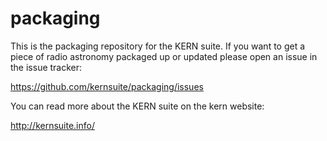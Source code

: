 # packaging

This is the packaging repository for the KERN suite. If you want to get
a piece of radio astronomy packaged up or updated please open an issue in
the issue tracker:

https://github.com/kernsuite/packaging/issues

You can read more about the KERN suite on the kern website:

http://kernsuite.info/
